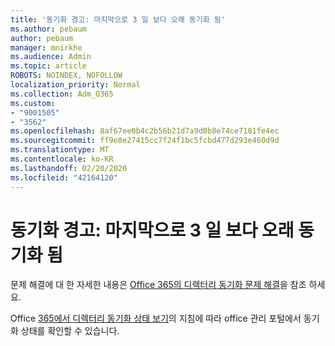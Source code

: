 ```yaml
---
title: '동기화 경고: 마지막으로 3 일 보다 오래 동기화 됨'
ms.author: pebaum
author: pebaum
manager: mnirkhe
ms.audience: Admin
ms.topic: article
ROBOTS: NOINDEX, NOFOLLOW
localization_priority: Normal
ms.collection: Adm_O365
ms.custom:
- "9001505"
- "3562"
ms.openlocfilehash: 8af67ee0b4c2b56b21d7a9d0b8e74ce7181fe4ec
ms.sourcegitcommit: ff9e8e27415cc7f24f1bc5fcbd477d293e460d9d
ms.translationtype: MT
ms.contentlocale: ko-KR
ms.lasthandoff: 02/20/2020
ms.locfileid: "42164120"
---
```

# <a name="sync-warning-last-synced-more-than-3-days-ago"></a>동기화 경고: 마지막으로 3 일 보다 오래 동기화 됨

문제 해결에 대 한 자세한 내용은 [Office 365의 디렉터리 동기화 문제 해결](https://docs.microsoft.com/en-us/office365/enterprise/fix-problems-with-directory-synchronization)을 참조 하세요.

Office [365에서 디렉터리 동기화 상태 보기](https://docs.microsoft.com/en-us/office365/enterprise/view-directory-synchronization-status)의 지침에 따라 office 관리 포털에서 동기화 상태를 확인할 수 있습니다.

